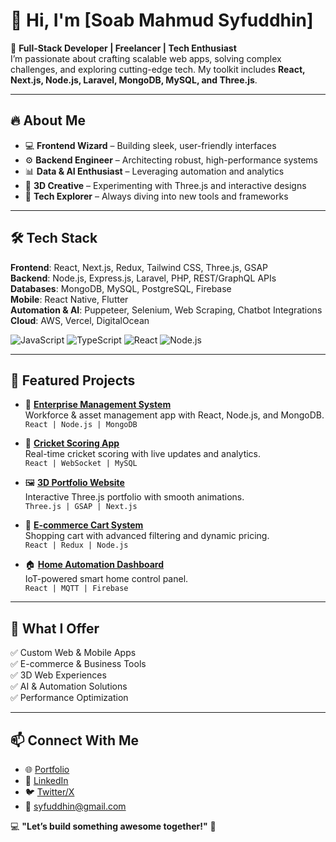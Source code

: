 # 👋 Hi, I'm [Soab Mahmud Syfuddhin]  

🚀 **Full-Stack Developer | Freelancer | Tech Enthusiast**  
I’m passionate about crafting scalable web apps, solving complex challenges, and exploring cutting-edge tech. My toolkit includes **React, Next.js, Node.js, Laravel, MongoDB, MySQL, and Three.js**.

---

## 🔥 About Me  
- 💻 **Frontend Wizard** – Building sleek, user-friendly interfaces  
- ⚙️ **Backend Engineer** – Architecting robust, high-performance systems  
- 📊 **Data & AI Enthusiast** – Leveraging automation and analytics  
- 🎨 **3D Creative** – Experimenting with Three.js and interactive designs  
- 📡 **Tech Explorer** – Always diving into new tools and frameworks  

---

## 🛠️ Tech Stack  
**Frontend**: React, Next.js, Redux, Tailwind CSS, Three.js, GSAP  
**Backend**: Node.js, Express.js, Laravel, PHP, REST/GraphQL APIs  
**Databases**: MongoDB, MySQL, PostgreSQL, Firebase  
**Mobile**: React Native, Flutter  
**Automation & AI**: Puppeteer, Selenium, Web Scraping, Chatbot Integrations  
**Cloud**: AWS, Vercel, DigitalOcean  

![JavaScript](https://img.shields.io/badge/-JavaScript-F7DF1E?style=flat&logo=javascript) ![TypeScript](https://img.shields.io/badge/-TypeScript-3178C6?style=flat&logo=typescript) ![React](https://img.shields.io/badge/-React-61DAFB?style=flat&logo=react) ![Node.js](https://img.shields.io/badge/-Node.js-339933?style=flat&logo=node.js)

---

## 📌 Featured Projects  
- 🚀 **[Enterprise Management System](https://github.com/yourusername/project)**  
  Workforce & asset management app with React, Node.js, and MongoDB.  
  `React | Node.js | MongoDB`  

- 🏏 **[Cricket Scoring App](https://github.com/yourusername/project)**  
  Real-time cricket scoring with live updates and analytics.  
  `React | WebSocket | MySQL`  

- 🖼️ **[3D Portfolio Website](https://github.com/yourusername/project)**  
  Interactive Three.js portfolio with smooth animations.  
  `Three.js | GSAP | Next.js`  

- 🛒 **[E-commerce Cart System](https://github.com/yourusername/project)**  
  Shopping cart with advanced filtering and dynamic pricing.  
  `React | Redux | Node.js`  

- 🏠 **[Home Automation Dashboard](https://github.com/yourusername/project)**  
  IoT-powered smart home control panel.  
  `React | MQTT | Firebase`  

---

## 🚀 What I Offer  
✅ Custom Web & Mobile Apps  
✅ E-commerce & Business Tools  
✅ 3D Web Experiences  
✅ AI & Automation Solutions  
✅ Performance Optimization  

---

## 📫 Connect With Me  
- 🌐 [Portfolio](https://syfuddhin.netlify.app)  
- 💼 [LinkedIn](https://linkedin.com/in/syfuddhin)  
- 🐦 [Twitter/X](https://twitter.com/soab42)  
- 📩 [syfuddhin@gmail.com](mailto:syfuddhin@gmail.com)  

💻 **"Let’s build something awesome together!"** 🚀  
